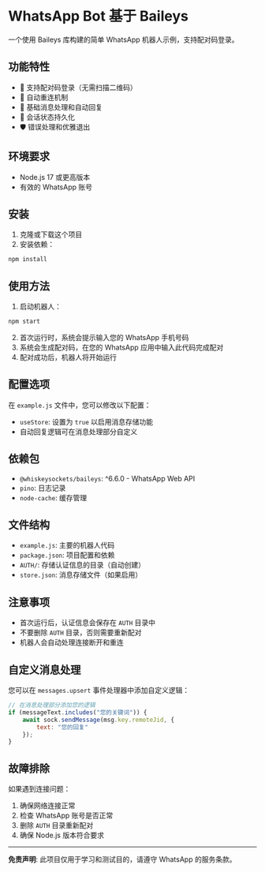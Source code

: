 # WhatsApp Bot 基于 Baileys

一个使用 Baileys 库构建的简单 WhatsApp 机器人示例，支持配对码登录。

## 功能特性

- 🔐 支持配对码登录（无需扫描二维码）
- 🔄 自动重连机制
- 💬 基础消息处理和自动回复
- 📝 会话状态持久化
- 🛡️ 错误处理和优雅退出

## 环境要求

- Node.js 17 或更高版本
- 有效的 WhatsApp 账号

## 安装

1. 克隆或下载这个项目
2. 安装依赖：

```bash
npm install
```

## 使用方法

1. 启动机器人：

```bash
npm start
```

2. 首次运行时，系统会提示输入您的 WhatsApp 手机号码
3. 系统会生成配对码，在您的 WhatsApp 应用中输入此代码完成配对
4. 配对成功后，机器人将开始运行

## 配置选项

在 `example.js` 文件中，您可以修改以下配置：

- `useStore`: 设置为 `true` 以启用消息存储功能
- 自动回复逻辑可在消息处理部分自定义

## 依赖包

- `@whiskeysockets/baileys`: ^6.6.0 - WhatsApp Web API
- `pino`: 日志记录
- `node-cache`: 缓存管理

## 文件结构

- `example.js`: 主要的机器人代码
- `package.json`: 项目配置和依赖
- `AUTH/`: 存储认证信息的目录（自动创建）
- `store.json`: 消息存储文件（如果启用）

## 注意事项

- 首次运行后，认证信息会保存在 `AUTH` 目录中
- 不要删除 `AUTH` 目录，否则需要重新配对
- 机器人会自动处理连接断开和重连

## 自定义消息处理

您可以在 `messages.upsert` 事件处理器中添加自定义逻辑：

```javascript
// 在消息处理部分添加您的逻辑
if (messageText.includes("您的关键词")) {
    await sock.sendMessage(msg.key.remoteJid, {
        text: "您的回复"
    });
}
```

## 故障排除

如果遇到连接问题：
1. 确保网络连接正常
2. 检查 WhatsApp 账号是否正常
3. 删除 `AUTH` 目录重新配对
4. 确保 Node.js 版本符合要求

---

**免责声明**: 此项目仅用于学习和测试目的，请遵守 WhatsApp 的服务条款。
